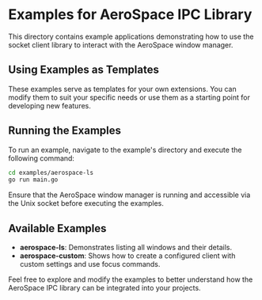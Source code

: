 # Examples for AeroSpace IPC Library

This directory contains example applications demonstrating how to use the socket client library to interact with the AeroSpace window manager.

## Using Examples as Templates

These examples serve as templates for your own extensions. You can modify them to suit your specific needs or use them as a starting point for developing new features.

## Running the Examples

To run an example, navigate to the example's directory and execute the following command:

```bash
cd examples/aerospace-ls
go run main.go
```

Ensure that the AeroSpace window manager is running and accessible via the Unix socket before executing the examples.

## Available Examples

- **aerospace-ls**: Demonstrates listing all windows and their details.
- **aerospace-custom**: Shows how to create a configured client with custom settings and use focus commands.

Feel free to explore and modify the examples to better understand how the AeroSpace IPC library can be integrated into your projects.
